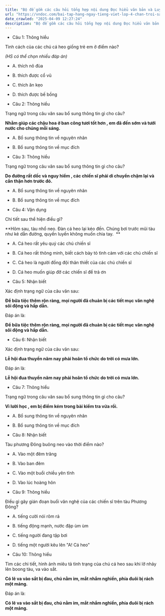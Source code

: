 ```yaml
---
title: "Bộ đề gồm các câu hỏi tổng hợp nội dung Đọc hiểu văn bản và Luyện từ và câu được học ở Tuần 32 trong chương trình Tiếng Việt lớp 4 Tập 2 Chân trời sáng tạo."
url: "https://vndoc.com/bai-tap-hang-ngay-tieng-viet-lop-4-chan-troi-sang-tao-tuan-32-thu-3-338526"
date_crawled: "2025-04-09 12:27:24"
description: "Bộ đề gồm các câu hỏi tổng hợp nội dung Đọc hiểu văn bản và Luyện từ và câu được học ở Tuần 32 trong chương trình Tiếng Việt lớp 4 Tập 2 Chân trời sáng tạo."
---
```


* Câu 1:  Thông hiểu

Tình cách của các chú cá heo giống trẻ em ở điểm nào?

_(HS có thể chọn nhiều đáp án)_

  * A. thích nô đùa 
  * B. thích được cổ vũ 
  * C. thích ăn kẹo 
  * D. thích được bế bồng 



* Câu 2:  Thông hiểu

Trạng ngữ trong câu văn sau bổ sung thông tin gì cho câu?

**Nhằm giúp các chậu hoa ở ban công tươi tốt hơn , em đã đến sớm và tưới nước cho chúng mỗi sáng.**

  * A. Bổ sung thông tin về nguyên nhân 
  * B. Bổ sung thông tin về mục đích 



* Câu 3:  Thông hiểu

Trạng ngữ trong câu văn sau bổ sung thông tin gì cho câu?

**Do đường rất dốc và nguy hiểm , các chiến sĩ phải di chuyển chậm lại và cẩn thận hơn trước đó.**

  * A. Bổ sung thông tin về nguyên nhân 
  * B. Bổ sung thông tin về mục đích 



* Câu 4:  Vận dụng

Chi tiết sau thể hiện điều gì?

**Hôm sau, tàu nhổ neo. Đàn cá heo lại kéo đến. Chúng bơi trước mũi tàu như kẻ dẫn đường, quyến luyến không muốn chia tay.  **

  * A. Cá heo rất yêu quý các chú chiến sĩ 
  * B. Cá heo rất thông minh, biết cách bày tỏ tình cảm với các chú chiến sĩ 
  * C. Cá heo là người đồng đội thân thiết của các chú chiến sĩ 
  * D. Cá heo muốn giúp đỡ các chiến sĩ để trả ơn 



* Câu 5:  Nhận biết

Xác định trạng ngữ của câu văn sau:

**Để bữa tiệc thêm rộn ràng, mọi người đã chuản bị các tiết mục văn nghệ sôi động và hấp dẫn.**

Đáp án là:

**Để bữa tiệc thêm rộn ràng, mọi người đã chuản bị các tiết mục văn nghệ sôi động và hấp dẫn.**

* Câu 6:  Nhận biết

Xác định trạng ngữ của câu văn sau:

**Lễ hội đua thuyền năm nay phải hoãn tổ chức do trời có mưa lớn.**

Đáp án là:

**Lễ hội đua thuyền năm nay phải hoãn tổ chức do trời có mưa lớn.**

* Câu 7:  Thông hiểu

Trạng ngữ trong câu văn sau bổ sung thông tin gì cho câu?

**Vì lười học , em bị điểm kém trong bài kiểm tra vừa rồi.**

  * A. Bổ sung thông tin về nguyên nhân 
  * B. Bổ sung thông tin về mục đích 



* Câu 8:  Nhận biết

Tàu phương Đông buông neo vào thời điểm nào?

  * A. Vào một đêm trăng 
  * B. Vào ban đêm 
  * C. Vào một buổi chiều yên tĩnh 
  * D. Vào lúc hoàng hôn 



* Câu 9:  Thông hiểu

Điều gì gây gián đoạn buổi văn nghệ của các chiến sĩ trên tàu Phương Đông?

  * A. tiếng cười nói rôm rả 
  * B. tiếng động mạnh, nước đập ùm ùm 
  * C. tiếng người đang tập bơi 
  * D. tiếng một người kêu lên "A! Cá heo" 



* Câu 10:  Thông hiểu

Tìm các chi tiết, hình ảnh miêu tả tình trạng của chú cá heo sau khi lỡ nhảy lên boong tàu, va vào sắt.

**Có lẽ va vào sắt bị đau, chú nằm im, mắt nhắm nghiền, phía đuôi bị rách một mảng.**

Đáp án là:

**Có lẽ va vào sắt bị đau, chú nằm im, mắt nhắm nghiền, phía đuôi bị rách một mảng.**
